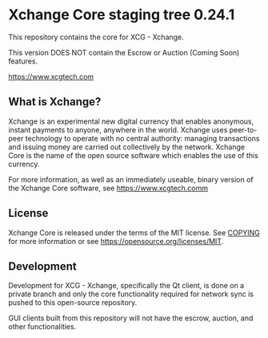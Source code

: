 Xchange Core staging tree 0.24.1
===============================

This repository contains the core for XCG - Xchange. 

This version DOES NOT contain the Escrow or Auction (Coming Soon) features.

https://www.xcgtech.com


What is Xchange?
----------------

Xchange is an experimental new digital currency that enables anonymous, instant
payments to anyone, anywhere in the world. Xchange uses peer-to-peer technology
to operate with no central authority: managing transactions and issuing money
are carried out collectively by the network. Xchange Core is the name of the open
source software which enables the use of this currency.

For more information, as well as an immediately useable, binary version of
the Xchange Core software, see https://www.xcgtech.comm


License
-------

Xchange Core is released under the terms of the MIT license. See [COPYING](COPYING) for more
information or see https://opensource.org/licenses/MIT.


Development
-----------

Development for XCG - Xchange, specifically the Qt client, is done on a private branch and
only the core functionality required for network sync is pushed to this open-source repository.

GUI clients built from this repository will not have the escrow, auction, and other functionalities.
